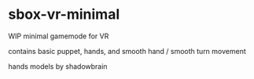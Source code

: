 # sbox-vr-minimal
WIP minimal gamemode for VR

contains basic puppet, hands, and smooth hand / smooth turn movement

hands models by shadowbrain
